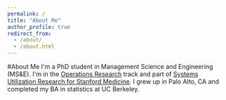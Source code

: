 ```yaml
---
permalink: /
title: "About Me"
author_profile: true
redirect_from: 
  - /about/
  - /about.html
---
```


#About Me
I'm a PhD student in Management Science and Engineering (MS&E). I'm in the [Operations Research](https://or.stanford.edu/) track and part of [Systems Utilization Research for Stanford Medicine](https://surf.stanford.edu/). I grew up in Palo Alto, CA and completed my BA in statistics at UC Berkeley. 
